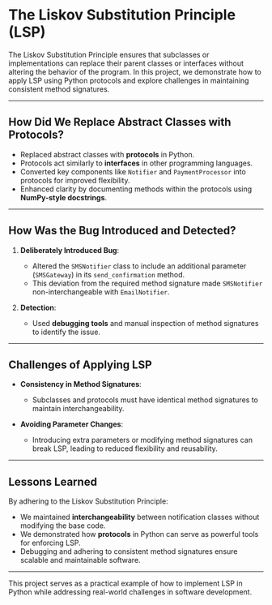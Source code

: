 # The Liskov Substitution Principle (LSP)

The Liskov Substitution Principle ensures that subclasses or implementations can replace their parent classes or interfaces without altering the behavior of the program. In this project, we demonstrate how to apply LSP using Python protocols and explore challenges in maintaining consistent method signatures.

---

## **How Did We Replace Abstract Classes with Protocols?**

- Replaced abstract classes with **protocols** in Python.
- Protocols act similarly to **interfaces** in other programming languages.
- Converted key components like `Notifier` and `PaymentProcessor` into protocols for improved flexibility.
- Enhanced clarity by documenting methods within the protocols using **NumPy-style docstrings**.

---

## **How Was the Bug Introduced and Detected?**

1. **Deliberately Introduced Bug**:  
   - Altered the `SMSNotifier` class to include an additional parameter (`SMSGateway`) in its `send_confirmation` method.
   - This deviation from the required method signature made `SMSNotifier` non-interchangeable with `EmailNotifier`.  

2. **Detection**:  
   - Used **debugging tools** and manual inspection of method signatures to identify the issue.  

---

## **Challenges of Applying LSP**

- **Consistency in Method Signatures**:  
  - Subclasses and protocols must have identical method signatures to maintain interchangeability.  

- **Avoiding Parameter Changes**:  
  - Introducing extra parameters or modifying method signatures can break LSP, leading to reduced flexibility and reusability.

---

## **Lessons Learned**

By adhering to the Liskov Substitution Principle:  
- We maintained **interchangeability** between notification classes without modifying the base code.  
- We demonstrated how **protocols** in Python can serve as powerful tools for enforcing LSP.  
- Debugging and adhering to consistent method signatures ensure scalable and maintainable software.

---

This project serves as a practical example of how to implement LSP in Python while addressing real-world challenges in software development.
